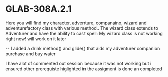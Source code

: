 # GLAB-308A.2.1

Here you will find my character, adventure, companaino, wizard and adventurefactory class with various method.. 
The wizard class extends to Adventurer and have the ability to cast spell: My wizard class is not working right now! will work on it later

-- I added a drink method() and glide() that aids my adventurer companion purchase and buy water 

I have alot of commented out session because it was not working but i ensured other prerequiste higlighted in the assigment is done an completed


